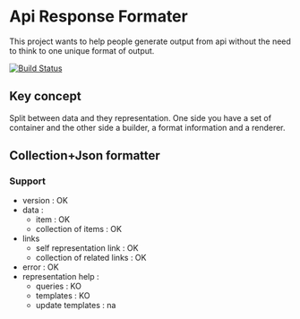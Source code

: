 # Api Response Formater
This project wants to help people generate output from api without the need to think to one unique format of output.

[![Build Status](https://travis-ci.org/Grummfy/Api-Response-Formater.svg)](https://travis-ci.org/Grummfy/Api-Response-Formater)

## Key concept
Split between data and they representation. One side you have a set of container and the other side a builder, a format information and a renderer. 

## Collection+Json formatter
### Support
* version : OK
* data :
  * item : OK
  * collection of items : OK
* links
  * self representation link : OK
  * collection of related links : OK
* error : OK
* representation help :
  * queries : KO
  * templates : KO
  * update templates : na
